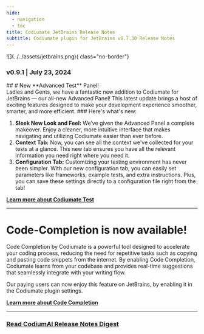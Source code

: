 ```yaml
---
hide:
  - navigation
  - toc
title: Codiumate JetBrains Release Notes
subtitle: Codiumate plugin for JetBrains v0.7.30 Release Notes
---
```

<div class="content" markdown>
<div class="bg-clear" markdown>

<div markdown class="centered">
![](../../assets/jetbrains.png){ class="no-border"}

### v0.9.1 | July 23, 2024

<div markdown class="bg-blue">

<div markdown class="content">
##
# New **Advanced Test** Panel!

<div class="left-padding" markdown>
Ladies and Gents, we have a fantastic new addition to Codiumate for JetBrains — our all-new Advanced Panel! This latest update brings a host of exciting features designed to make your development experience smoother, smarter, and more efficient.
### Here's what's new:

1. **Sleek New Look and Feel:** We’ve given the Advanced Panel a complete makeover. Enjoy a cleaner, more intuitive interface that makes navigating and utilizing Codiumate easier than ever before.
2. **Context Tab:** Now, you can see all the context we've collected for your tests at a glance. This new tab ensures you have all the relevant information you need right where you need it.
3. **Configuration Tab:** Customizing your testing environment has never been simpler. With our new configuration tab, you can easily set parameters like frameworks, example tests, and extra instructions. Plus, you can save these settings directly to a configuration file right from the tab!

**[Learn more about Codiumate Test](https://codiumate-docs.codium.ai/tests/)**

---

<div markdown class="centered">

# **Code-Completion** is now available!

Code Completion by Codiumate is a powerful tool designed to accelerate your coding process, reducing the need for repetitive tasks such as copying and pasting code snippets from the internet. By enabling Code Completion, Codiumate learns from your codebase and provides real-time suggestions that seamlessly integrate with your writing flow.

Our paying users can now enjoy this feature on JetBrains, by enabling it in the Codiumate plugin settings.

**[Learn more about Code Completion](https://codiumate-docs.codium.ai/code-completion/)**

---

### **[Read CodiumAI Release Notes Digest](../../index.md)**

</div>
</div>
</div>
</div>
</div>
</div>

